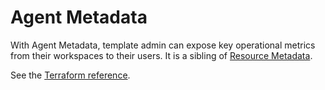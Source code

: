 # Agent Metadata

With Agent Metadata, template admin can expose key operational metrics from
their workspaces to their users. It is a sibling of [Resource Metadata](./resource-metadata.md).

See the [Terraform reference](https://registry.terraform.io/providers/coder/coder/latest/docs/resources/agent#metadata).
